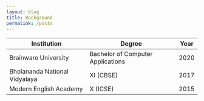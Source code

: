 ```yaml
---
layout: blog
title: Background
permalink: /posts
---
```


<!-- Write the Post page here -->

| Institution                   | Degree                            | Year |
|-------------------------------|-----------------------------------|------|
| Brainware University          | Bachelor of Computer Applications | 2020 |
| Bholananda National Vidyalaya | XI (CBSE)                         | 2017 |
| Modern English Academy        | X (ICSE)                          | 2015 |
